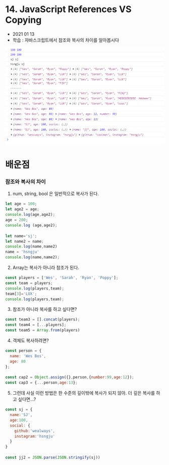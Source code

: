 # 14. JavaScript References VS Copying

- 2021 01 13
- 학습 : 자바스크립트에서 참조와 복사의 차이를 알아봅시다

![14](../image/14.png)

# 배운점

### 참조와 복사의 차이

1. num, string, bool 은 일반적으로 복사가 된다.

```javascript
let age = 100;
let age2 = age;
console.log(age,age2);
age = 200;
console.log (age,age2);

let name='sj';
let name2 = name;
console.log(name,name2) 
name = 'hsngju'
console.log(name,name2);
```

2. Array는 복사가 아니라 참조가 된다.

```javascript
const players = ['Wes', 'Sarah', 'Ryan', 'Poppy'];
const team = players;
console.log(players,team);
team[3]='LUX';
console.log(players,team);
```

3. 참조가 아니라 복사를 하고 싶다면?

```javascript
const team3 = [].concat(players);
const team4 = [...players];
const team5 = Array.from(players)
```

4. 객체도 복사하려면?

```javascript
const person = {
  name: 'Wes Bos',
  age: 80
};

const cap2 = Object.assign({},person,{number:99,age:12});
const cap3 = {...person,age:13};
```

5. 그런데 사실 이런 방법은 한 수준의 깊이밖에 복사가 되지 않아. 더 깊은 복사를 하고 싶다면...?

```javascript
const sj = {
  name:'SJ',
  age:100,
  social: {
    github:'wealways',
    instagram:'hsngju'
  }
}

const jj2 = JSON.parse(JSON.stringify(sj))
```




